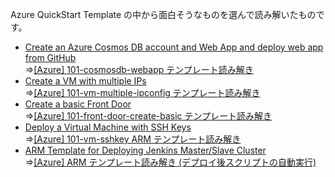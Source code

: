 Azure QuickStart Template の中から面白そうなものを選んで読み解いたものです。

* [Create an Azure Cosmos DB account and Web App and deploy web app from GitHub](https://github.com/Azure/azure-quickstart-templates/tree/master/101-cosmosdb-webapp)  
⇒[[Azure] 101-cosmosdb-webapp テンプレート読み解き](https://zenn.dev/08thse/articles/03-qt-read-101-cosmosdb-webapp)
* [Create a VM with multiple IPs](https://github.com/Azure/azure-quickstart-templates/tree/master/101-vm-multiple-ipconfig)  
⇒[[Azure] 101-vm-multiple-ipconfig テンプレート読み解き](https://zenn.dev/08thse/articles/05-qt-read-101-vm-multiple-ipconfig)
* [Create a basic Front Door](https://github.com/Azure/azure-quickstart-templates/tree/master/101-front-door-create-basic)  
⇒[[Azure] 101-front-door-create-basic テンプレート読み解き](https://zenn.dev/08thse/articles/06-qt-read-101-front-door-create-basic)
* [Deploy a Virtual Machine with SSH Keys](https://github.com/Azure/azure-quickstart-templates/tree/master/101-vm-sshkey)  
⇒[[Azure] 101-vm-sshkey ARM テンプレート読み解き](https://zenn.dev/08thse/articles/07-qt-read-101-vm-sshkey)
* [ARM Template for Deploying Jenkins Master/Slave Cluster](https://github.com/Azure/azure-quickstart-templates/tree/master/101-jenkins-cluster-2-linux-1-win)  
⇒[[Azure] ARM テンプレート読み解き (デプロイ後スクリプトの自動実行)](https://zenn.dev/08thse/articles/08-qt-read-101-jenkins-cluster-2-linux-1-win)